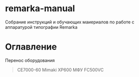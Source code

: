 # remarka-manual
 Собрание инструкций и обучающих маиериалов по работе с аппаратурой типографии Remarka

# Оглавление
Перенос оборудования
> CE7000-60
> Mimaki
> XP600
> МФУ
> FC500VC